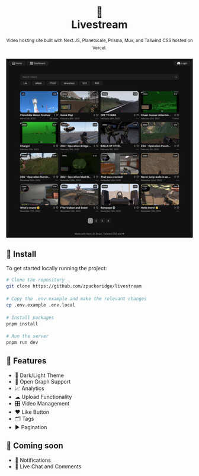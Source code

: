 <div align="center">
  <h1>
    🔴
    <br />
    Livestream
    <br />
  </h1>
  <sup>
    Video hosting site built with Next.JS, Planetscale, Prisma, Mux, and Tailwind CSS hosted on Vercel.</em>
    <br />
  </sup>
  <br />
</div>

<div align="center">
  <img width="600" src="https://raw.githubusercontent.com/zpuckeridge/livestream/main/public/site-preview.png" />
</div>

## 🚀 Install

To get started locally running the project:

```bash
# Clone the repository
git clone https://github.com/zpuckeridge/livestream

# Copy the .env.example and make the relevant changes
cp .env.example .env.local

# Install packages
pnpm install

# Run the server
pnpm run dev
```

## 🚩 Features

- 🌙 Dark/Light Theme
- 📡 Open Graph Support
- 📈 Analytics
- ☁ Upload Functionality
- 🎛 Video Management
- ❤ Like Button
- 🗂 Tags
- ▶ Pagination

## 👀 Coming soon

- 💌 Notifications
- 💬 Live Chat and Comments
